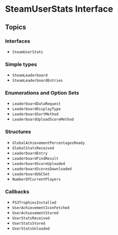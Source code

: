 # SteamUserStats Interface

## Topics

### Interfaces
- ``SteamUserStats``

### Simple types
- ``SteamLeaderboard``
- ``SteamLeaderboardEntries``

### Enumerations and Option Sets
- ``LeaderboardDataRequest``
- ``LeaderboardDisplayType``
- ``LeaderboardSortMethod``
- ``LeaderboardUploadScoreMethod``

### Structures
- ``GlobalAchievementPercentagesReady``
- ``GlobalStatsReceived``
- ``LeaderboardEntry``
- ``LeaderboardFindResult``
- ``LeaderboardScoreUploaded``
- ``LeaderboardScoresDownloaded``
- ``LeaderboardUGCSet``
- ``NumberOfCurrentPlayers``

### Callbacks
- ``PS3TrophiesInstalled``
- ``UserAchievementIconFetched``
- ``UserAchievementStored``
- ``UserStatsReceived``
- ``UserStatsStored``
- ``UserStatsUnloaded``

